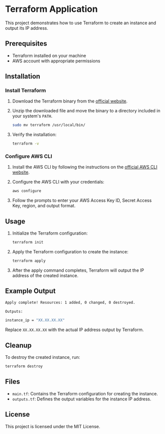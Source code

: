 # Terraform Application

This project demonstrates how to use Terraform to create an instance and output its IP address.

## Prerequisites

- Terraform installed on your machine
- AWS account with appropriate permissions

## Installation

### Install Terraform

1. Download the Terraform binary from the [official website](https://www.terraform.io/downloads.html).
2. Unzip the downloaded file and move the binary to a directory included in your system's `PATH`.

    ```sh
    sudo mv terraform /usr/local/bin/
    ```

3. Verify the installation:

    ```sh
    terraform -v
    ```

### Configure AWS CLI

1. Install the AWS CLI by following the instructions on the [official AWS CLI website](https://docs.aws.amazon.com/cli/latest/userguide/install-cliv2.html).
2. Configure the AWS CLI with your credentials:

    ```sh
    aws configure
    ```

3. Follow the prompts to enter your AWS Access Key ID, Secret Access Key, region, and output format.


## Usage

1. Initialize the Terraform configuration:

    ```sh
    terraform init
    ```

2. Apply the Terraform configuration to create the instance:

    ```sh
    terraform apply
    ```

3. After the apply command completes, Terraform will output the IP address of the created instance.

## Example Output

```sh
Apply complete! Resources: 1 added, 0 changed, 0 destroyed.

Outputs:

instance_ip = "XX.XX.XX.XX"
```

Replace `XX.XX.XX.XX` with the actual IP address output by Terraform.

## Cleanup

To destroy the created instance, run:

```sh
terraform destroy
```

## Files

- `main.tf`: Contains the Terraform configuration for creating the instance.
- `outputs.tf`: Defines the output variables for the instance IP address.

## License

This project is licensed under the MIT License.